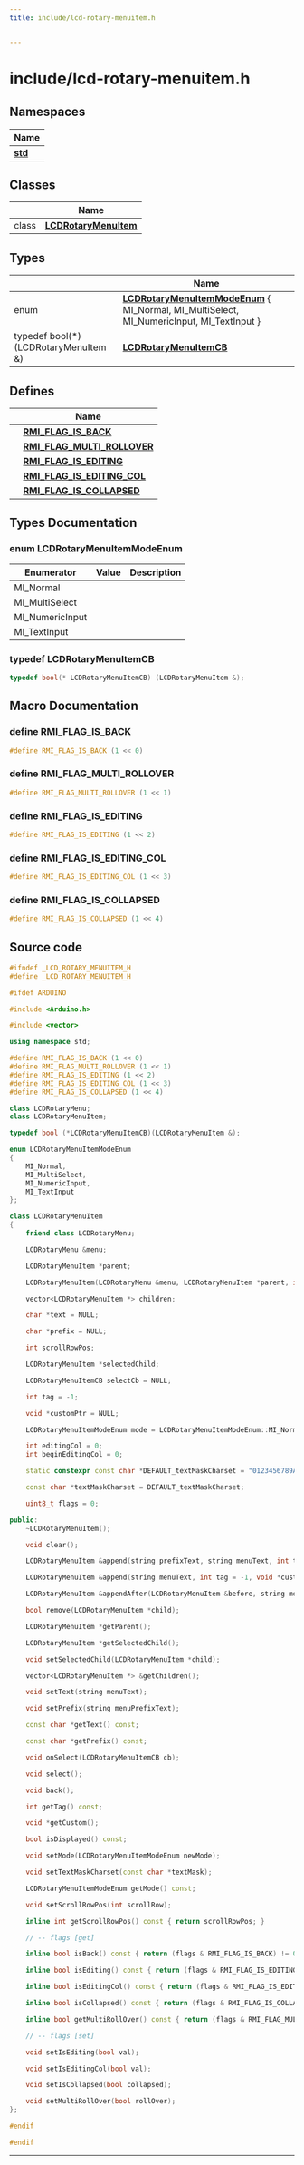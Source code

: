 ```yaml
---
title: include/lcd-rotary-menuitem.h


---
```


# include/lcd-rotary-menuitem.h







## Namespaces

| Name           |
| -------------- |
| **[std](https://github.com/devel0/iot-lcd-rotary/tree/main/data/api/Namespaces/namespacestd.md)**  |

## Classes

|                | Name           |
| -------------- | -------------- |
| class | **[LCDRotaryMenuItem](https://github.com/devel0/iot-lcd-rotary/tree/main/data/api/Classes/class_l_c_d_rotary_menu_item.md)**  |

## Types

|                | Name           |
| -------------- | -------------- |
| enum | **[LCDRotaryMenuItemModeEnum](https://github.com/devel0/iot-lcd-rotary/tree/main/data/api/Files/lcd-rotary-menuitem_8h.md#enum-lcdrotarymenuitemmodeenum)** { MI_Normal, MI_MultiSelect, MI_NumericInput, MI_TextInput } |
| typedef bool(*)(LCDRotaryMenuItem &) | **[LCDRotaryMenuItemCB](https://github.com/devel0/iot-lcd-rotary/tree/main/data/api/Files/lcd-rotary-menuitem_8h.md#typedef-lcdrotarymenuitemcb)**  |





## Defines

|                | Name           |
| -------------- | -------------- |
|  | **[RMI_FLAG_IS_BACK](https://github.com/devel0/iot-lcd-rotary/tree/main/data/api/Files/lcd-rotary-menuitem_8h.md#define-rmi_flag_is_back)**  |
|  | **[RMI_FLAG_MULTI_ROLLOVER](https://github.com/devel0/iot-lcd-rotary/tree/main/data/api/Files/lcd-rotary-menuitem_8h.md#define-rmi_flag_multi_rollover)**  |
|  | **[RMI_FLAG_IS_EDITING](https://github.com/devel0/iot-lcd-rotary/tree/main/data/api/Files/lcd-rotary-menuitem_8h.md#define-rmi_flag_is_editing)**  |
|  | **[RMI_FLAG_IS_EDITING_COL](https://github.com/devel0/iot-lcd-rotary/tree/main/data/api/Files/lcd-rotary-menuitem_8h.md#define-rmi_flag_is_editing_col)**  |
|  | **[RMI_FLAG_IS_COLLAPSED](https://github.com/devel0/iot-lcd-rotary/tree/main/data/api/Files/lcd-rotary-menuitem_8h.md#define-rmi_flag_is_collapsed)**  |





## Types Documentation

### enum LCDRotaryMenuItemModeEnum


| Enumerator | Value | Description |
| ---------- | ----- | ----------- |
| MI_Normal |  |   |
| MI_MultiSelect |  |   |
| MI_NumericInput |  |   |
| MI_TextInput |  |   |































### typedef LCDRotaryMenuItemCB

```cpp
typedef bool(* LCDRotaryMenuItemCB) (LCDRotaryMenuItem &);
```
































## Macro Documentation

### define RMI_FLAG_IS_BACK

```cpp
#define RMI_FLAG_IS_BACK (1 << 0)
```





























### define RMI_FLAG_MULTI_ROLLOVER

```cpp
#define RMI_FLAG_MULTI_ROLLOVER (1 << 1)
```





























### define RMI_FLAG_IS_EDITING

```cpp
#define RMI_FLAG_IS_EDITING (1 << 2)
```





























### define RMI_FLAG_IS_EDITING_COL

```cpp
#define RMI_FLAG_IS_EDITING_COL (1 << 3)
```





























### define RMI_FLAG_IS_COLLAPSED

```cpp
#define RMI_FLAG_IS_COLLAPSED (1 << 4)
```































## Source code

```cpp
#ifndef _LCD_ROTARY_MENUITEM_H
#define _LCD_ROTARY_MENUITEM_H

#ifdef ARDUINO

#include <Arduino.h>

#include <vector>

using namespace std;

#define RMI_FLAG_IS_BACK (1 << 0)
#define RMI_FLAG_MULTI_ROLLOVER (1 << 1)
#define RMI_FLAG_IS_EDITING (1 << 2)
#define RMI_FLAG_IS_EDITING_COL (1 << 3)
#define RMI_FLAG_IS_COLLAPSED (1 << 4)

class LCDRotaryMenu;
class LCDRotaryMenuItem;

typedef bool (*LCDRotaryMenuItemCB)(LCDRotaryMenuItem &);

enum LCDRotaryMenuItemModeEnum
{
    MI_Normal,
    MI_MultiSelect,
    MI_NumericInput,
    MI_TextInput
};

class LCDRotaryMenuItem
{
    friend class LCDRotaryMenu;

    LCDRotaryMenu &menu;

    LCDRotaryMenuItem *parent;

    LCDRotaryMenuItem(LCDRotaryMenu &menu, LCDRotaryMenuItem *parent, int tag = -1, void *custom = NULL);

    vector<LCDRotaryMenuItem *> children;

    char *text = NULL;

    char *prefix = NULL;

    int scrollRowPos;

    LCDRotaryMenuItem *selectedChild;

    LCDRotaryMenuItemCB selectCb = NULL;

    int tag = -1;

    void *customPtr = NULL;

    LCDRotaryMenuItemModeEnum mode = LCDRotaryMenuItemModeEnum::MI_Normal;

    int editingCol = 0;
    int beginEditingCol = 0;

    static constexpr const char *DEFAULT_textMaskCharset = "0123456789ABCDEFGHIJKLMNOPQRSTUVWXYZ";

    const char *textMaskCharset = DEFAULT_textMaskCharset;

    uint8_t flags = 0;

public:
    ~LCDRotaryMenuItem();

    void clear();

    LCDRotaryMenuItem &append(string prefixText, string menuText, int tag = -1, void *custom = NULL);

    LCDRotaryMenuItem &append(string menuText, int tag = -1, void *custom = NULL);

    LCDRotaryMenuItem &appendAfter(LCDRotaryMenuItem &before, string menuText, int tag = -1, void *custom = NULL);

    bool remove(LCDRotaryMenuItem *child);

    LCDRotaryMenuItem *getParent();

    LCDRotaryMenuItem *getSelectedChild();

    void setSelectedChild(LCDRotaryMenuItem *child);

    vector<LCDRotaryMenuItem *> &getChildren();

    void setText(string menuText);

    void setPrefix(string menuPrefixText);

    const char *getText() const;

    const char *getPrefix() const;

    void onSelect(LCDRotaryMenuItemCB cb);

    void select();

    void back();

    int getTag() const;

    void *getCustom();

    bool isDisplayed() const;

    void setMode(LCDRotaryMenuItemModeEnum newMode);

    void setTextMaskCharset(const char *textMask);

    LCDRotaryMenuItemModeEnum getMode() const;

    void setScrollRowPos(int scrollRow);

    inline int getScrollRowPos() const { return scrollRowPos; }

    // -- flags [get]

    inline bool isBack() const { return (flags & RMI_FLAG_IS_BACK) != 0; }

    inline bool isEditing() const { return (flags & RMI_FLAG_IS_EDITING) != 0; }

    inline bool isEditingCol() const { return (flags & RMI_FLAG_IS_EDITING_COL) != 0; }

    inline bool isCollapsed() const { return (flags & RMI_FLAG_IS_COLLAPSED) != 0; }

    inline bool getMultiRollOver() const { return (flags & RMI_FLAG_MULTI_ROLLOVER) != 0; }

    // -- flags [set]

    void setIsEditing(bool val);

    void setIsEditingCol(bool val);

    void setIsCollapsed(bool collapsed);

    void setMultiRollOver(bool rollOver);
};

#endif

#endif
```


-------------------------------


